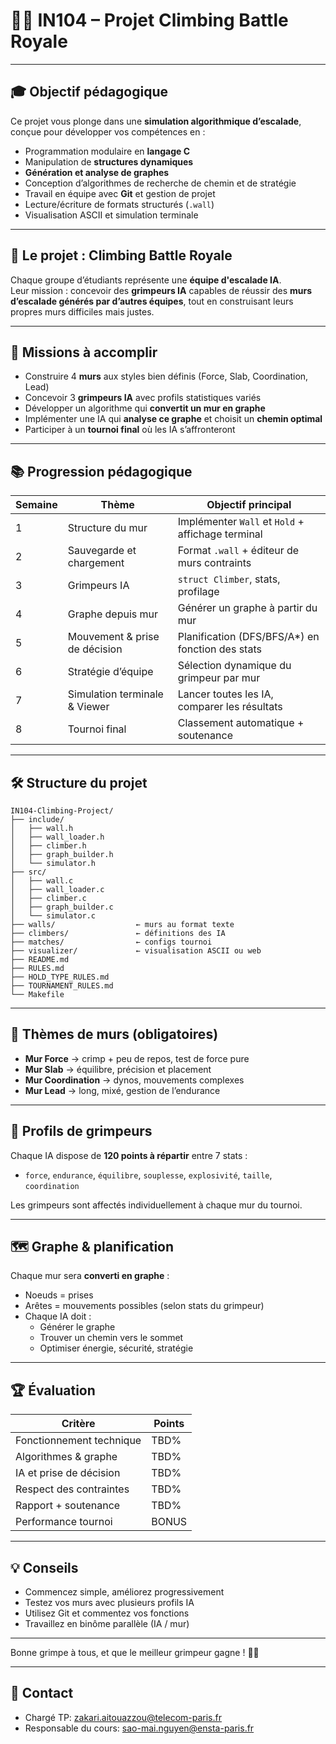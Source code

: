# 🧗‍♂️ IN104 – Projet Climbing Battle Royale

---

## 🎓 Objectif pédagogique

Ce projet vous plonge dans une **simulation algorithmique d’escalade**, conçue pour développer vos compétences en :

- Programmation modulaire en **langage C**
- Manipulation de **structures dynamiques**
- **Génération et analyse de graphes**
- Conception d’algorithmes de recherche de chemin et de stratégie
- Travail en équipe avec **Git** et gestion de projet
- Lecture/écriture de formats structurés (`.wall`)
- Visualisation ASCII et simulation terminale

---

## 🧠 Le projet : Climbing Battle Royale

Chaque groupe d’étudiants représente une **équipe d'escalade IA**.  
Leur mission : concevoir des **grimpeurs IA** capables de réussir des **murs d’escalade générés par d’autres équipes**, tout en construisant leurs propres murs difficiles mais justes.

---

## 🎯 Missions à accomplir

- Construire 4 **murs** aux styles bien définis (Force, Slab, Coordination, Lead)
- Concevoir 3 **grimpeurs IA** avec profils statistiques variés
- Développer un algorithme qui **convertit un mur en graphe**
- Implémenter une IA qui **analyse ce graphe** et choisit un **chemin optimal**
- Participer à un **tournoi final** où les IA s’affronteront

---

## 📚 Progression pédagogique

| Semaine | Thème                                  | Objectif principal                                      |
|--------|----------------------------------------|---------------------------------------------------------|
| 1      | Structure du mur                       | Implémenter `Wall` et `Hold` + affichage terminal       |
| 2      | Sauvegarde et chargement               | Format `.wall` + éditeur de murs contraints             |
| 3      | Grimpeurs IA                           | `struct Climber`, stats, profilage                      |
| 4      | Graphe depuis mur                      | Générer un graphe à partir du mur                       |
| 5      | Mouvement & prise de décision          | Planification (DFS/BFS/A*) en fonction des stats        |
| 6      | Stratégie d’équipe                     | Sélection dynamique du grimpeur par mur                |
| 7      | Simulation terminale & Viewer          | Lancer toutes les IA, comparer les résultats            |
| 8      | Tournoi final                          | Classement automatique + soutenance                     |

---

## 🛠️ Structure du projet

```
IN104-Climbing-Project/
├── include/
│   ├── wall.h
│   ├── wall_loader.h
│   ├── climber.h
│   ├── graph_builder.h
│   └── simulator.h
├── src/
│   ├── wall.c
│   ├── wall_loader.c
│   ├── climber.c
│   ├── graph_builder.c
│   └── simulator.c
├── walls/                  ← murs au format texte
├── climbers/               ← définitions des IA
├── matches/                ← configs tournoi
├── visualizer/             ← visualisation ASCII ou web
├── README.md
├── RULES.md
├── HOLD_TYPE_RULES.md
├── TOURNAMENT_RULES.md
└── Makefile
```

---

## 🧱 Thèmes de murs (obligatoires)

- **Mur Force** → crimp + peu de repos, test de force pure
- **Mur Slab** → équilibre, précision et placement
- **Mur Coordination** → dynos, mouvements complexes
- **Mur Lead** → long, mixé, gestion de l’endurance

---

## 🧍 Profils de grimpeurs

Chaque IA dispose de **120 points à répartir** entre 7 stats :
- `force`, `endurance`, `équilibre`, `souplesse`, `explosivité`, `taille`, `coordination`

Les grimpeurs sont affectés individuellement à chaque mur du tournoi.

---

## 🗺️ Graphe & planification

Chaque mur sera **converti en graphe** :
- Noeuds = prises
- Arêtes = mouvements possibles (selon stats du grimpeur)
- Chaque IA doit :
  - Générer le graphe
  - Trouver un chemin vers le sommet
  - Optimiser énergie, sécurité, stratégie

---

## 🏆 Évaluation

| Critère                        | Points |
|-------------------------------|--------|
| Fonctionnement technique      | TBD%   |
| Algorithmes & graphe          | TBD%   |
| IA et prise de décision       | TBD%   |
| Respect des contraintes       | TBD%   |
| Rapport + soutenance          | TBD%   |
| Performance tournoi           | BONUS  |

---

## 💡 Conseils

- Commencez simple, améliorez progressivement
- Testez vos murs avec plusieurs profils IA
- Utilisez Git et commentez vos fonctions
- Travaillez en binôme parallèle (IA / mur)

---

Bonne grimpe à tous, et que le meilleur grimpeur gagne ! 🧗‍♀️

---

## 📧 Contact

- Chargé TP: zakari.aitouazzou@telecom-paris.fr
- Responsable du cours: sao-mai.nguyen@ensta-paris.fr
